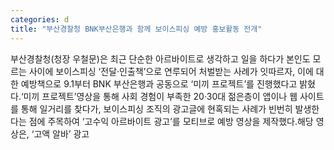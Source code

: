```yaml
---
categories: d
title: "부산경찰청 BNK부산은행과 함께 보이스피싱 예방 홍보활동 전개"
---
```

부산경찰청(청장 우철문)은 최근 단순한 아르바이트로 생각하고 일을 하다가 본인도 모르는 사이에 보이스피싱 ‘전달·인출책’으로 연루되어 처벌받는 사례가 잇따르자, 이에 대한 예방책으로 9.1부터 BNK 부산은행과 공동으로 ‘미끼 프로젝트’를 진행했다고 밝혔다.‘미끼 프로젝트’영상을 통해 사회 경험이 부족한 20·30대 젊은층이 앱이나 웹 사이트를 통해 일거리를 찾다가, 보이스피싱 조직의 광고글에 현혹되는 사례가 빈번히 발생한다는 점에 주목하여 ‘고수익 아르바이트 광고’를 모티브로 예방 영상을 제작했다.해당 영상은, ‘고액 알바’ 광고